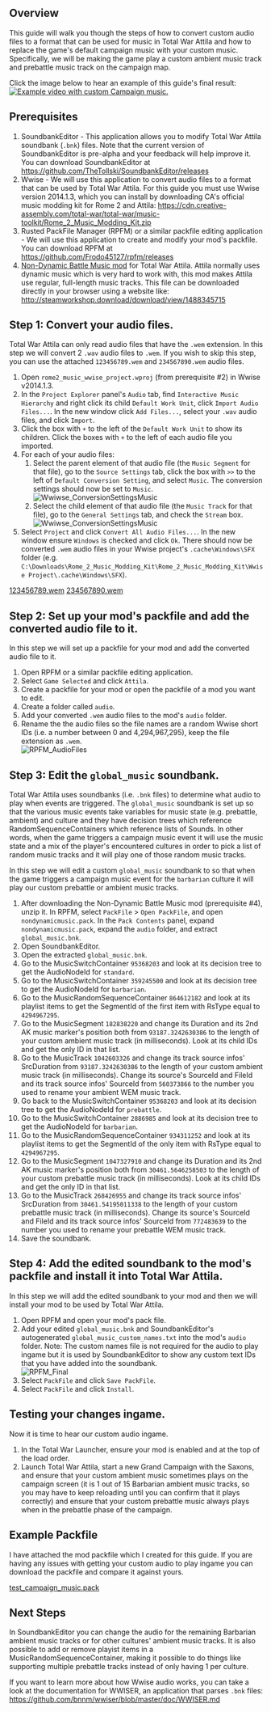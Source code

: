 ﻿## Overview
This guide will walk you though the steps of how to convert custom audio files to a format that can be used for music in Total War Attila and how to replace the game's default campaign music with your custom music. Specifically, we will be making the game play a custom ambient music track and prebattle music track on the campaign map.

Click the image below to hear an example of this guide's final result:  
[![Example video with custom Campaign music.](Campaign_Music_Resources/example.png)](Campaign_Music_Resources/example.mp4)


## Prerequisites
1. SoundbankEditor - This application allows you to modify Total War Attila soundbank (`.bnk`) files. Note that the current version of SoundbankEditor is pre-alpha and your feedback will help improve it. You can download SoundbankEditor at https://github.com/TheTollski/SoundbankEditor/releases
2. Wwise - We will use this application to convert audio files to a format that can be used by Total War Attila. For this guide you must use Wwise version 2014.1.3, which you can install by downloading CA's official music modding kit for Rome 2 and Attila: https://cdn.creative-assembly.com/total-war/total-war/music-toolkit/Rome_2_Music_Modding_Kit.zip
3. Rusted PackFile Manager (RPFM) or a similar packfile editing application - We will use this application to create and modify your mod's packfile. You can download RPFM at https://github.com/Frodo45127/rpfm/releases
4. [Non-Dynamic Battle Music mod](https://steamcommunity.com/sharedfiles/filedetails/?id=1488345715) for Total War Attila. Attila normally uses dynamic music which is very hard to work with, this mod makes Attila use regular, full-length music tracks. This file can be downloaded directly in your browser using a website like: http://steamworkshop.download/download/view/1488345715

## Step 1: Convert your audio files.
Total War Attila can only read audio files that have the  `.wem` extension. In this step we will convert 2 `.wav` audio files to `.wem`. If you wish to skip this step, you can use the attached `123456789.wem` and `234567890.wem` audio files.

1. Open `rome2_music_wwise_project.wproj` (from prerequisite #2) in Wwise v2014.1.3.
2. In the `Project Explorer` panel's `Audio` tab, find `Interactive Music Hierarchy` and right click its child `Default Work Unit`, click `Import Audio Files...`. In the new window click `Add Files...`, select your `.wav` audio files, and click `Import`.
3. Click the box with `+` to the left of the `Default Work Unit` to show its children. Click the boxes with `+` to the left of each audio file you imported.
4. For each of your audio files:
    1. Select the parent element of that audio file (the `Music Segment` for that file), go to the `Source Settings` tab, click the box with `>>` to the left of `Default Conversion Setting`, and select `Music`. The conversion settings should now be set to `Music`.
    ![Wwiwse_ConversionSettingsMusic](Campaign_Music_Resources/Wwiwse_ConversionSettingsMusic.png)
    2. Select the child element of that audio file (the `Music Track` for that file), go to the `General Settings` tab, and check the `Stream` box.
    ![Wwiwse_ConversionSettingsMusic](Campaign_Music_Resources/Wwiwse_Stream.png)
5. Select `Project` and click `Convert All Audio Files...`. In the new window ensure `Windows` is checked and click `Ok`. There should now be converted `.wem` audio files in your Wwise project's `.cache\Windows\SFX` folder (e.g. `C:\Downloads\Rome_2_Music_Modding_Kit\Rome_2_Music_Modding_Kit\Wwise Project\.cache\Windows\SFX`).

[123456789.wem](Campaign_Music_Resources/123456789.wem)
[234567890.wem](Campaign_Music_Resources/234567890.wem)

## Step 2: Set up your mod's packfile and add the converted audio file to it.
In this step we will set up a packfile for your mod and add the converted audio file to it.

1. Open RPFM or a similar packfile editing application.
2. Select `Game Selected` and click `Attila`.
3. Create a packfile for your mod or open the packfile of a mod you want to edit.
4. Create a folder called `audio`.
5. Add your converted `.wem` audio files to the mod's `audio` folder.
6. Rename the the audio files so the file names are a random Wwise short IDs (i.e. a number between 0 and 4,294,967,295), keep the file extension as `.wem`.  
![RPFM_AudioFiles](Campaign_Music_Resources/RPFM_AudioFiles.png)

## Step 3: Edit the `global_music` soundbank.
Total War Attila uses soundbanks (i.e. `.bnk` files) to determine what audio to play when events are triggered. The `global_music` soundbank is set up so that the various music events take variables for music state (e.g. prebattle, ambient) and culture and they have decision trees which reference RandomSequenceContainers which reference lists of Sounds. In other words, when the game triggers a campaign music event it will use the music state and a mix of the player's encountered cultures in order to pick a list of random music tracks and it will play one of those random music tracks.

In this step we will edit a custom `global_music` soundbank to so that when the game triggers a campaign music event for the `barbarian` culture it will play our custom prebattle or ambient music tracks.

1. After downloading the Non-Dynamic Battle Music mod (prerequisite #4), unzip it. In RPFM, select `PackFile` > `Open PackFile`, and open `nondynamicmusic.pack`. In the `Pack Contents` panel, expand `nondynamicmusic.pack`, expand the `audio` folder, and extract `global_music.bnk`.  
2. Open SoundbankEditor.
3. Open the extracted `global_music.bnk`.
4. Go to the MusicSwitchContainer `95368203` and look at its decision tree to get the AudioNodeId for `standard`.  
5. Go to the MusicSwitchContainer `359245500` and look at its decision tree to get the AudioNodeId for `barbarian`.  
6. Go to the MusicRandomSequenceContainer `864612182` and look at its playlist items to get the SegmentId of the first item with RsType equal to `4294967295`.
7. Go to the MusicSegment `182838220` and change its Duration and its 2nd AK music marker's position both from `93187.3242630386` to the length of your custom ambient music track (in milliseconds). Look at its child IDs and get the only ID in that list.
8. Go to the MusicTrack `1042603326` and change its track source infos' SrcDuration from `93187.3242630386` to the length of your custom ambient music track (in milliseconds). Change its source's SourceId and FileId and its track source infos' SourceId from `560373866` to the number you used to rename your ambient WEM music track.
9. Go back to the MusicSwitchContainer `95368203` and look at its decision tree to get the AudioNodeId for `prebattle`.  
10. Go to the MusicSwitchContainer `2886985` and look at its decision tree to get the AudioNodeId for `barbarian`.  
11. Go to the MusicRandomSequenceContainer `934311252` and look at its playlist items to get the SegmentId of the only item with RsType equal to `4294967295`.
12. Go to the MusicSegment `1047327910` and change its Duration and its 2nd AK music marker's position both from `30461.5646258503` to the length of your custom prebattle music track (in milliseconds). Look at its child IDs and get the only ID in that list.
13. Go to the MusicTrack `268426955` and change its track source infos' SrcDuration from `30461.54195011338` to the length of your custom prebattle music track (in milliseconds). Change its source's SourceId and FileId and its track source infos' SourceId from `772483639` to the number you used to rename your prebattle WEM music track.   
14. Save the soundbank.

## Step 4: Add the edited soundbank to the mod's packfile and install it into Total War Attila.
In this step we will add the edited soundbank to your mod and then we will install your mod to be used by Total War Attila.

1. Open RPFM and open your mod's pack file.
2. Add your edited `global_music.bnk` and SoundbankEditor's autogenerated `global_music_custom_names.txt` into the mod's `audio` folder. Note: The custom names file is not required for the audio to play ingame but it is used by SoundbankEditor to show any custom text IDs that you have added into the soundbank.  
![RPFM_Final](Campaign_Music_Resources/RPFM_Final.png)
3. Select `PackFile` and click `Save PackFile`.
4. Select `PackFile` and click `Install`.

## Testing your changes ingame.
Now it is time to hear our custom audio ingame.

1. In the Total War Launcher, ensure your mod is enabled and at the top of the load order.  
2. Launch Total War Attila, start a new Grand Campaign with the Saxons, and ensure that your custom ambient music sometimes plays on the campaign screen (it is 1 out of 15 Barbarian ambient music tracks, so you may have to keep reloading until you can confirm that it plays correctly) and ensure that your custom prebattle music always plays when in the prebattle phase of the campaign.

## Example Packfile

I have attached the mod packfile which I created for this guide. If you are having any issues with getting your custom audio to play ingame you can download the packfile and compare it against yours.

[test_campaign_music.pack](Campaign_Music_Resources/test_campaign_music.pack)

## Next Steps

In SoundbankEditor you can change the audio for the remaining Barbarian ambient music tracks or for other cultures' ambient music tracks. It is also possible to add or remove playist items in a MusicRandomSequenceContainer, making it possible to do things like supporting multiple prebattle tracks instead of only having 1 per culture.

If you want to learn more about how Wwise audio works, you can take a look at the documentation for WWISER, an application that parses `.bnk` files: https://github.com/bnnm/wwiser/blob/master/doc/WWISER.md